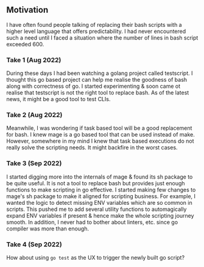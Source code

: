 ## Motivation
I have often found people talking of replacing their bash scripts with a higher level language 
that offers predictability. I had never encountered such a need until I faced a situation
where the number of lines in bash script exceeded 600. 

### Take 1 (Aug 2022)
During these days I had been watching a golang project called testscript. I thought this go based 
project can help me realise the goodness of bash along with correctness of go. I started 
experimenting & soon came ot realise that testscript is not the right tool to replace bash. As of
the latest news, it might be a good tool to test CLIs.

### Take 2 (Aug 2022)
Meanwhile, I was wondering if task based tool will be a good replacement for bash. I knew mage is 
a go based tool that can be used instead of make. However, somewhere in my mind I knew that task
based executions do not really solve the scripting needs. It might backfire in the worst cases.

### Take 3 (Sep 2022)
I started digging more into the internals of mage & found its sh package to be quite useful. It is
not a tool to replace bash but provides just enough functions to make scripting in go effective.
I started making few changes to mage's sh package to make it aligned for scripting business. 
For example, I wanted the logic to detect missing ENV variables which are so common in scripts.
This pushed me to add several utility functions to automagically expand ENV variables if present &
hence make the whole scripting journey smooth. In addition, I never had to bother about linters, etc.
since go compiler was more than enough.

### Take 4 (Sep 2022)
How about using `go test` as the UX to trigger the newly built go script?